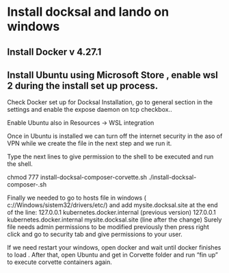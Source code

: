 # Install docksal and lando on windows

## Install Docker v 4.27.1

## Install Ubuntu using Microsoft Store , enable wsl 2 during the install set up process.
Check Docker set up for Docksal Installation, go to general section in the settings and enable the expose daemon on tcp checkbox..

Enable Ubuntu also in Resources → WSL integration

Once in Ubuntu is installed we can turn off the internet security in the aso of VPN while we create the file in the next step and we run it.

Type the next lines to give permission to the shell to be executed and run the shell.

chmod 777 install-docksal-composer-corvette.sh
./install-docksal-composer-.sh

Finally we needed to go to hosts file in windows ( c://Windows/sistem32/drivers/etc/) and add mysite.docksal.site at the end of the line: 
127.0.0.1 kubernetes.docker.internal (previous version)
127.0.0.1 kubernetes.docker.internal mysite.docksal.site  (line after the change)
Surely file needs admin permissions to be modified previously then press right click and go to security tab and give permissions to your user.

If we need restart your windows, open docker and wait until docker finishes to load . After that, open Ubuntu and get in Corvette folder and run “fin up” to execute corvette containers again.
